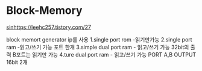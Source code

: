 # Block-Memory


[sin](https://leehc257.tistory.com/27)https://leehc257.tistory.com/27

block memort generator ip를 사용
1.single port rom -읽기만가능
2.single port ram -읽고/쓰기 가능 포트 한개
3.simple dual port ram - 읽고/쓰기 가능 32bit의 출력 B포트는 읽기만 가능
4.ture dual port ram - 읽고/쓰기 가능  PORT A,B OUTPUT 16bit 2개

